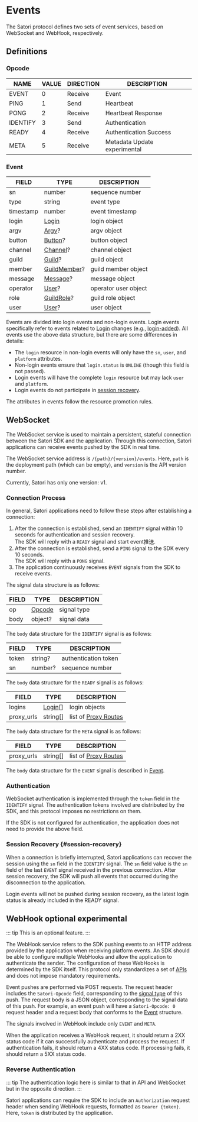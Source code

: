 # Events

The Satori protocol defines two sets of event services, based on WebSocket and WebHook, respectively.

## Definitions

### Opcode

| NAME | VALUE | DIRECTION | DESCRIPTION |
| --- | --- | --- | --- |
| EVENT | 0 | Receive | Event |
| PING | 1 | Send | Heartbeat |
| PONG | 2 | Receive | Heartbeat Response |
| IDENTIFY | 3 | Send | Authentication |
| READY | 4 | Receive | Authentication Success |
| META | 5 | Receive | Metadata Update <badge type="warning">experimental</badge> |

### Event

| FIELD | TYPE | DESCRIPTION |
| --- | --- | --- |
| sn | number | sequence number |
| type | string | event type |
| timestamp | number | event timestamp |
| login | [Login](../resources/login.md#def-login) | login object |
| argv | [Argv](../resources/interaction.md#def-argv)? | argv object |
| button | [Button](../resources/interaction.md#def-button)? | button object |
| channel | [Channel](../resources/channel.md#def-channel)? | channel object |
| guild | [Guild](../resources/guild.md#def-guild)? | guild object |
| member | [GuildMember](../resources/member.md#def-guild-member)? | guild member object |
| message | [Message](../resources/message.md#def-message)? | message object |
| operator | [User](../resources/user.md#def-user)? | operator user object |
| role | [GuildRole](../resources/role.md#def-guild-role)? | guild role object |
| user | [User](../resources/user.md#def-user)? | user object |

Events are divided into login events and non-login events. Login events specifically refer to events related to [Login](../resources/login.md) changes (e.g., [login-added](../resources/login.md#login-added)). All events use the above data structure, but there are some differences in details:

- The `login` resource in non-login events will only have the `sn`, `user`, and `platform` attributes.
- Non-login events ensure that `login.status` is `ONLINE` (though this field is not passed).
- Login events will have the complete `login` resource but may lack `user` and `platform`.
- Login events do not participate in [session recovery](#session-recovery).

The attributes in events follow the resource promotion rules.

## WebSocket

The WebSocket service is used to maintain a persistent, stateful connection between the Satori SDK and the application. Through this connection, Satori applications can receive events pushed by the SDK in real time.

The WebSocket service address is `/{path}/{version}/events`. Here, `path` is the deployment path (which can be empty), and `version` is the API version number.

Currently, Satori has only one version: v1.

### Connection Process

In general, Satori applications need to follow these steps after establishing a connection:

1. After the connection is established, send an `IDENTIFY` signal within 10 seconds for authentication and session recovery.<br>The SDK will reply with a `READY` signal and start event推送.
1. After the connection is established, send a `PING` signal to the SDK every 10 seconds.<br>The SDK will reply with a `PONG` signal.
1. The application continuously receives `EVENT` signals from the SDK to receive events.

The signal data structure is as follows:

| FIELD | TYPE | DESCRIPTION |
| --- | --- | --- |
| op | [Opcode](#opcode) | signal type |
| body | object? | signal data |

The `body` data structure for the `IDENTIFY` signal is as follows:

| FIELD | TYPE | DESCRIPTION |
| --- | --- | --- |
| token | string? | authentication token |
| sn | number? | sequence number |

The `body` data structure for the `READY` signal is as follows:

| FIELD | TYPE | DESCRIPTION |
| --- | --- | --- |
| logins | [Login](../resources/login.md#def-login)[] | login objects |
| proxy_urls | string[] | list of [Proxy Routes](../advanced/resource.md#proxy-route) |

The `body` data structure for the `META` signal is as follows:

| FIELD | TYPE | DESCRIPTION |
| --- | --- | --- |
| proxy_urls | string[] | list of [Proxy Routes](../advanced/resource.md#proxy-route) |

The `body` data structure for the `EVENT` signal is described in [Event](#event).

### Authentication

WebSocket authentication is implemented through the `token` field in the `IDENTIFY` signal. The authentication tokens involved are distributed by the SDK, and this protocol imposes no restrictions on them.

If the SDK is not configured for authentication, the application does not need to provide the above field.

### Session Recovery {#session-recovery}

When a connection is briefly interrupted, Satori applications can recover the session using the `sn` field in the `IDENTIFY` signal. The `sn` field value is the `sn` field of the last `EVENT` signal received in the previous connection. After session recovery, the SDK will push all events that occurred during the disconnection to the application.

Login events will not be pushed during session recovery, as the latest login status is already included in the READY signal.

## WebHook <badge>optional</badge> <badge type="warning">experimental</badge>

::: tip
This is an optional feature.
:::

The WebHook service refers to the SDK pushing events to an HTTP address provided by the application when receiving platform events. An SDK should be able to configure multiple WebHooks and allow the application to authenticate the sender. The configuration of these WebHooks is determined by the SDK itself. This protocol only standardizes a set of [APIs](../advanced/meta.md#api) and does not impose mandatory requirements.

Event pushes are performed via POST requests. The request header includes the `Satori-Opcode` field, corresponding to the [signal type](#opcode) of this push. The request body is a JSON object, corresponding to the signal data of this push. For example, an event push will have a `Satori-Opcode: 0` request header and a request body that conforms to the [Event](#event) structure.

The signals involved in WebHook include only `EVENT` and `META`.

When the application receives a WebHook request, it should return a 2XX status code if it can successfully authenticate and process the request. If authentication fails, it should return a 4XX status code. If processing fails, it should return a 5XX status code.

### Reverse Authentication

::: tip
The authentication logic here is similar to that in API and WebSocket but in the opposite direction.
:::

Satori applications can require the SDK to include an `Authorization` request header when sending WebHook requests, formatted as `Bearer {token}`. Here, `token` is distributed by the application.
